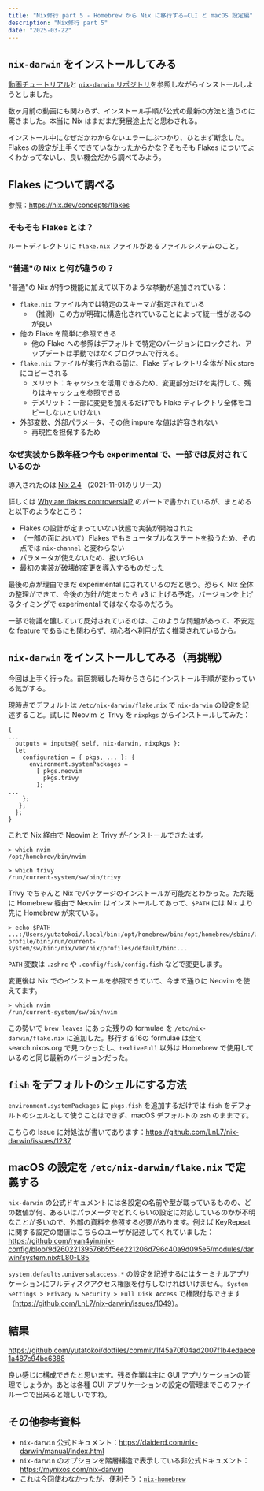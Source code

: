 ```yaml
---
title: "Nix修行 part 5 - Homebrew から Nix に移行する–CLI と macOS 設定編"
description: "Nix修行 part 5"
date: "2025-03-22"
---
```


## `nix-darwin` をインストールしてみる

[動画チュートリアル](https://youtu.be/Z8BL8mdzWHI?si=Yn7nXOb4R8y1x9u0)と [`nix-darwin` リポジトリ](https://github.com/LnL7/nix-darwin)を参照しながらインストールしようとしました。

数ヶ月前の動画にも関わらず、インストール手順が公式の最新の方法と違うのに驚きました。本当に Nix はまだまだ発展途上だと思わされる。

インストール中になぜだかわからないエラーにぶつかり、ひとまず断念した。Flakes の設定が上手くできていなかったからかな？そもそも Flakes についてよくわかってないし、良い機会だから調べてみよう。

## Flakes について調べる

参照：<https://nix.dev/concepts/flakes>

### そもそも Flakes とは？

ルートディレクトリに `flake.nix` ファイルがあるファイルシステムのこと。

### "普通"の Nix と何が違うの？

"普通"の Nix が持つ機能に加えて以下のような挙動が追加されている：
- `flake.nix` ファイル内では特定のスキーマが指定されている
    - （推測）この方が明確に構造化されていることによって統一性があるのが良い
- 他の Flake を簡単に参照できる
    - 他の Flake への参照はデフォルトで特定のバージョンにロックされ、アップデートは手動ではなくプログラムで行える。
- `flake.nix` ファイルが実行される前に、Flake ディレクトリ全体が Nix store にコピーされる
    - メリット：キャッシュを活用できるため、変更部分だけを実行して、残りはキャッシュを参照できる
    - デメリット：一部に変更を加えるだけでも Flake ディレクトリ全体をコピーしないといけない
- 外部変数、外部パラメータ、その他 impure な値は許容されない
    - 再現性を担保するため

### なぜ実装から数年経つ今も experimental で、一部では反対されているのか

導入されたのは [Nix 2.4](https://wiki.nixos.org/wiki/Flakes) （2021-11-01のリリース）

詳しくは [Why are flakes controversial?](https://nix.dev/concepts/flakes#why-are-flakes-controversial) のパートで書かれているが、まとめると以下のようなところ：

- Flakes の設計が定まっていない状態で実装が開始された
- （一部の面において）Flakes でもミュータブルなステートを扱うため、その点では `nix-channel` と変わらない
- パラメータが使えないため、扱いづらい
- 最初の実装が破壊的変更を導入するものだった

最後の点が理由でまだ experimental にされているのだと思う。恐らく Nix 全体の整理ができて、今後の方針が定まったら v3 に上げる予定。バージョンを上げるタイミングで experimental ではなくなるのだろう。

一部で物議を醸していて反対されているのは、このような問題があって、不安定な feature であるにも関わらず、初心者へ利用が広く推奨されているから。

## `nix-darwin` をインストールしてみる（再挑戦）

今回は上手く行った。前回挑戦した時からさらにインストール手順が変わっている気がする。

現時点でデフォルトは `/etc/nix-darwin/flake.nix` で `nix-darwin` の設定を記述すること。試しに Neovim と Trivy を `nixpkgs` からインストールしてみた：

```
{
...
  outputs = inputs@{ self, nix-darwin, nixpkgs }:
  let
    configuration = { pkgs, ... }: {
      environment.systemPackages =
        [ pkgs.neovim
          pkgs.trivy
        ];
...
    };
   };
  };
}
```

これで Nix 経由で Neovim と Trivy がインストールできたはず。

```
> which nvim
/opt/homebrew/bin/nvim

> which trivy
/run/current-system/sw/bin/trivy
```

Trivy でちゃんと Nix でパッケージのインストールが可能だとわかった。ただ既に Homebrew 経由で Neovim はインストールしてあって、`$PATH` には Nix より先に Homebrew が来ている。

```
> echo $PATH
...:/Users/yutatokoi/.local/bin:/opt/homebrew/bin:/opt/homebrew/sbin:/Users/yutatokoi/.nix-profile/bin:/run/current-system/sw/bin:/nix/var/nix/profiles/default/bin:...
```

`PATH` 変数は `.zshrc` や `.config/fish/config.fish` などで変更します。

変更後は Nix でのインストールを参照できていて、今まで通りに Neovim を使えてます。

```
> which nvim
/run/current-system/sw/bin/nvim
```

この勢いで `brew leaves` にあった残りの formulae を `/etc/nix-darwin/flake.nix` に追加した。移行する16の formulae は全て search.nixos.org で見つかったし、`texliveFull` 以外は Homebrew で使用しているのと同じ最新のバージョンだった。

## `fish` をデフォルトのシェルにする方法

`environment.systemPackages` に `pkgs.fish` を追加するだけでは `fish` をデフォルトのシェルとして使うことはできず、macOS デフォルトの `zsh` のままです。

こちらの Issue に対処法が書いてあります：<https://github.com/LnL7/nix-darwin/issues/1237>

## macOS の設定を `/etc/nix-darwin/flake.nix` で定義する

`nix-darwin` の公式ドキュメントには各設定の名前や型が載っているものの、どの数値が何、あるいはパラメータでどれくらいの設定に対応しているのかが不明なことが多いので、外部の資料を参照する必要があります。例えば KeyRepeat に関する設定の閾値はこちらのユーザが記述してくれていました：<https://github.com/ryan4yin/nix-config/blob/9d26022139576b5f5ee221206d796c40a9d095e5/modules/darwin/system.nix#L80-L85>

`system.defaults.universalaccess.*` の設定を記述するにはターミナルアプリケーションにフルディスクアクセス権限を付与しなければいけません。`System Settings > Privacy & Security > Full Disk Access` で権限付与できます（<https://github.com/LnL7/nix-darwin/issues/1049>）。

## 結果

<https://github.com/yutatokoi/dotfiles/commit/1f45a70f04ad2007f1b4edaece1a487c94bc6388>

良い感じに構成できたと思います。残る作業は主に GUI アプリケーションの管理でしょうか。あとは各種 GUI アプリケーションの設定の管理までこのファイル一つで出来ると嬉しいですね。

## その他参考資料

- `nix-darwin` 公式ドキュメント：<https://daiderd.com/nix-darwin/manual/index.html>
- `nix-darwin` のオプションを階層構造で表示している非公式ドキュメント：<https://mynixos.com/nix-darwin>
- これは今回使わなかったが、便利そう：[`nix-homebrew`](https://github.com/zhaofengli/nix-homebrew)
